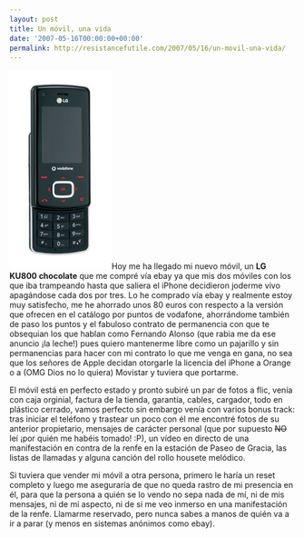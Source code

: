 ```yaml
---
layout: post
title: Un móvil, una vida
date: '2007-05-16T00:00:00+00:00'
permalink: http://resistancefutile.com/2007/05/16/un-movil-una-vida/
---
```

<img class="derecha" src='/assets/lg_ku800_preview.png' alt='chocolate' />Hoy me ha llegado mi nuevo móvil, un <strong>LG KU800 chocolate</strong> que me compré vía ebay ya que mis dos móviles con los que iba trampeando hasta que saliera el iPhone decidieron joderme vivo apagándose cada dos por tres. 
Lo he comprado vía ebay y realmente estoy muy satisfecho, me he ahorrado unos 80 euros con respecto a la versión que ofrecen en el catálogo por puntos de vodafone, ahorrándome también de paso los puntos y el fabuloso contrato de permanencia con que te obsequian los que hablan como Fernando Alonso (que rabia me da ese anuncio ¡la leche!) pues quiero mantenerme libre como un pajarillo y sin permanencias para hacer con mi contrato lo que me venga en gana, no sea que los señores de Apple decidan otorgarle la licencia del iPhone a Orange o a (OMG Dios no lo quiera) Movistar y tuviera que portarme.

El móvil está en perfecto estado y pronto subiré un par de fotos a flic, venía con caja orginial, factura de la tienda,  garantía, cables, cargador, todo en plástico cerrado, vamos perfecto sin embargo venía con varios bonus track: tras iniciar el teléfono y trastear un poco con él me encontré fotos de su anterior propietario, mensajes de carácter personal (que por supuesto <del datetime="2007-05-16T21:35:48+00:00">NO</del> leí ¡por quién me habéis tomado! :P), un vídeo en directo de una manifestación en contra de la renfe en la estación de Paseo de Gracia, las listas de llamadas y alguna canción del rollo housete melódico.

Si tuviera que vender mi móvil a otra persona, primero le haría un reset completo y luego me aseguraría de que no queda rastro de mi presencia en él, para que la persona a quién se lo vendo no sepa nada de mí, ni de mis mensajes, ni de mi aspecto, ni de si me veo inmerso en una manifestación de la renfe. Llamarme reservado, pero nunca sabes a manos de quién va a ir a parar (y menos en sistemas anónimos como ebay). 
